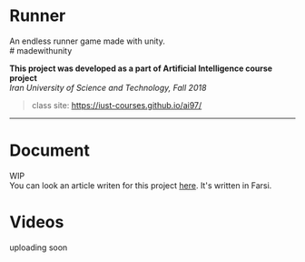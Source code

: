 # Runner    
An endless runner game made with unity.    
\# madewithunity    

<b> This project was developed as a part of Artificial Intelligence course project </b>    
<i> Iran University of Science and Technology, Fall 2018 </i>    
> class site: https://iust-courses.github.io/ai97/    
----
# Document
WIP     
You can look an article writen for this project [here](http://www.boute.ir/iust-ai-97/Agha-Farbod). It's written in Farsi.    
# Videos
uploading soon    
